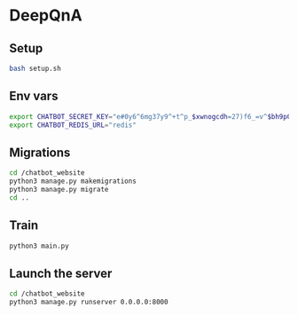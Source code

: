 # DeepQnA

## Setup
 ```bash
 bash setup.sh
 ```
## Env vars
```bash
export CHATBOT_SECRET_KEY="e#0y6^6mg37y9^+t^p_$xwnogcdh=27)f6_=v^$bh9p0ihd-%v"
export CHATBOT_REDIS_URL="redis"
```
## Migrations
```bash
cd /chatbot_website
python3 manage.py makemigrations
python3 manage.py migrate
cd ..
```
## Train 
```bash
python3 main.py
```
## Launch the server
```bash
cd /chatbot_website
python3 manage.py runserver 0.0.0.0:8000
```